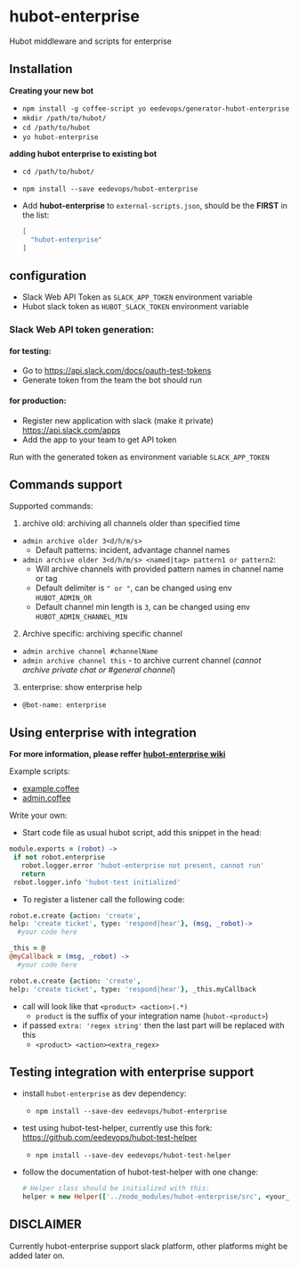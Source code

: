 # hubot-enterprise

Hubot middleware and scripts for enterprise

## Installation


**Creating your new bot**
- `npm install -g coffee-script yo eedevops/generator-hubot-enterprise`
- `mkdir /path/to/hubot/`
- `cd /path/to/hubot`
- `yo hubot-enterprise`

**adding hubot enterprise to existing bot**
- `cd /path/to/hubot/`
- `npm install --save eedevops/hubot-enterprise`
- Add **hubot-enterprise** to `external-scripts.json`, should
be the **FIRST** in the list:

  ```json
  [
    "hubot-enterprise"
  ]
  ```

## configuration
 - Slack Web API Token as `SLACK_APP_TOKEN` environment variable
 - Hubot slack token as `HUBOT_SLACK_TOKEN` environment variable

### Slack Web API token generation:
#### for testing:
- Go to https://api.slack.com/docs/oauth-test-tokens
- Generate token from the team the bot should run

#### for production:
- Register new application with slack (make it private) https://api.slack.com/apps
- Add the app to your team to get API token

Run with the generated token as environment variable `SLACK_APP_TOKEN`

## Commands support

Supported commands:

1. archive old: archiving all channels older than specified time
  * `admin archive older 3<d/h/m/s>`
    - Default patterns: incident, advantage channel names
  * `admin archive older 3<d/h/m/s> <named|tag> pattern1 or pattern2`:
    - Will archive channels with provided pattern names in channel name or tag
    - Default delimiter is `" or "`, can be changed using env `HUBOT_ADMIN_OR`
    - Default channel min length is `3`, can be changed using env `HUBOT_ADMIN_CHANNEL_MIN`
2. Archive specific: archiving specific channel
  * `admin archive channel #channelName`
  * `admin archive channel this` - to archive current channel
  (_cannot archive private chat or #general channel_)
3. enterprise: show enterprise help
  * `@bot-name: enterprise`

## Using enterprise with integration
**For more information, please reffer [hubot-enterprise wiki](https://github.com/eedevops/hubot-enterprise/wiki)**

Example scripts:

- [example.coffee](example/example.coffee)
- [admin.coffee](src/admin.coffee)

Write your own:
- Start code file as usual hubot script, add this snippet in the head:

```coffee
module.exports = (robot) ->
 if not robot.enterprise
   robot.logger.error 'hubot-enterprise not present, cannot run'
   return
 robot.logger.info 'hubot-test initialized'
```
- To register a listener call the following code:

```coffee
robot.e.create {action: 'create',
help: 'create ticket', type: 'respond|hear'}, (msg, _robot)->
  #your code here

_this = @
@myCallback = (msg, _robot) ->
  #your code here

robot.e.create {action: 'create',
help: 'create ticket', type: 'respond|hear'}, _this.myCallback
```
- call will look like that `<product> <action>(.*)`
  - `product` is the suffix of your integration name (`hubot-<product>`)
- if passed `extra: 'regex string'` then the last part will be replaced with this
  - `<product> <action><extra_regex>`

## Testing integration with enterprise support
- install `hubot-enterprise` as dev dependency:
  - `npm install --save-dev eedevops/hubot-enterprise`
- test using hubot-test-helper, currently use this fork: https://github.com/eedevops/hubot-test-helper
  - `npm install --save-dev eedevops/hubot-test-helper`
- follow the documentation of hubot-test-helper with one change:

  ```coffee
  # Helper class should be initialized with this:
  helper = new Helper(['../node_modules/hubot-enterprise/src', <your_module>])
  ```

## DISCLAIMER

Currently hubot-enterprise support slack platform, other platforms might be added later on.
